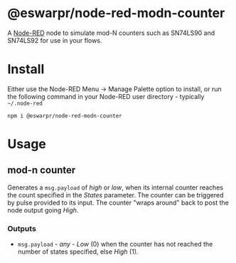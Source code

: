 # @eswarpr/node-red-modn-counter

A [Node-RED](https://nodered.org) node to simulate mod-N counters such as SN74LS90 and SN74LS92
for use in your flows.

# Install

Either use the Node-RED Menu -> Manage Palette option to install, or run the following command in your Node-RED user directory -
typically ``~/.node-red``

``
npm i @eswarpr/node-red-modn-counter
``

# Usage

## mod-n counter
Generates a ``msg.payload`` of _high_ or _low_, when its internal counter reaches
the count specified in the _States_ parameter. The counter can be triggered by pulse
provided to its input. The counter "wraps around" back to post the node output going _High_.

### Outputs
- ``msg.payload`` - _any_ - _Low_ (0) when the counter has not reached the number of states specified, else _High_ (1).
